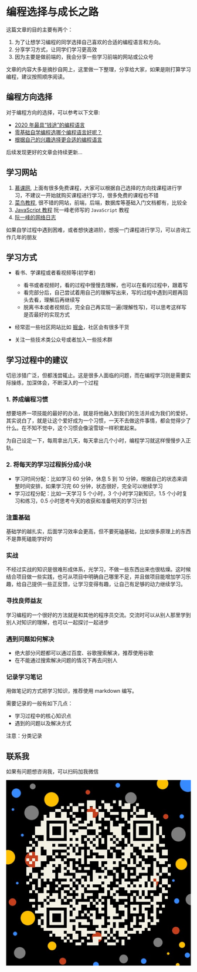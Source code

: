 # 编程选择与成长之路

这篇文章的目的主要有两个：

1. 为了让想学习编程的同学选择自己喜欢的合适的编程语言和方向。
2. 分享学习方式，让同学们学习更高效
3. 因为主要是做前端的，我会分享一些学习前端的网站或公众号

文章的内容大多是摘抄自网上，这里做一下整理，分享给大家，如果是刚打算学习编程，建议按照顺序阅读。

## 编程方向选择

对于编程方向的选择，可以参考以下文章:

- [2020 年最具“钱途”的编程语言](https://mp.weixin.qq.com/s?__biz=MjM5MDE0Mjc4MA==&mid=2651019147&idx=1&sn=764cfcac47f0d1d5944c78126f1a8d82&chksm=bdbeafd88ac926ce668986e7c27ef79ddf89d399f1784990846c60c5de13eaeafb3840b463b0&scene=0&xtrack=1)
- [零基础自学编程选哪个编程语言好呢？](https://www.zhihu.com/question/339879891/answer/814425136)
- [根据自己的兴趣选择更合适的编程语言](./根据自己的兴趣选择更合适的编程语言.md)

后续发现更好的文章会持续更新...

## 学习网站

1. [慕课网](https://www.imooc.com/), 上面有很多免费课程，大家可以根据自己选择的方向找课程进行学习，不建议一开始就购买课程进行学习，很多免费的课程也不错
2. [菜鸟教程](https://www.runoob.com/), 很不错的网站，前端，后端，数据库等基础入门文档都有，比较全
3. [JavaScript 教程](https://wangdoc.com/javascript/) 阮一峰老师写的 `JavaScript` 教程
4. [阮一峰的网络日志](http://www.ruanyifeng.com/blog/)

如果自学过程中遇到困难，或者想快速进阶，想报一门课程进行学习，可以咨询工作几年的朋友

## 学习方式

- 看书、学课程或者看视频等(初学者)

  - 看书或者视频时，看的过程中慢慢去理解，也可以在看的过程中，跟着写
  - 看完部分后，自己尝试着用自己的理解写出来，写的过程中遇到问题再回头去看，理解后再继续写
  - 脱离书本或者视频后，完全自己再实现一遍(理解性写)，可以思考这样写是否最好的实现方式

- 经常逛一些社区网站比如 [掘金](https://juejin.im/timeline)，社区会有很多干货
- 关注一些技术类公众号或者加入一些技术群

## 学习过程中的建议

切忌涉猎广泛，但都浅尝辄止。这是很多人面临的问题，而在编程学习则是需要实际操练，加深体会，不断深入的一个过程

### 1. 养成编程习惯

想要培养一项技能的最好的办法，就是将他融入到我们的生活并成为我们的爱好。其实说白了，就是让这个爱好成为一个习惯，一天不去做这件事情，都会觉得少了什么。在不知不觉中，这个习惯会像滚雪球一样积累起来。

为自己设定一下，每周拿出几天，每天拿出几个小时，编程学习就这样慢慢步入正轨。

### 2. 将每天的学习过程拆分成小块

- 学习时间分配：比如学习 60 分钟，休息 5 到 10 分钟，根据自己的状态来调整时间安排，如果学习完 60 分钟，状态很好，完全可以继续学习
- 学习过程分配：比如一天学习 5 个小时，3 个小时学习新知识，1.5 个小时复习和练习，0.5 小时思考今天的收获和准备明天的学习计划

### 注重基础

基础学的越扎实，后面学习效率会更高，但不要死磕基础，比如很多原理上的东西不是靠死磕能学好的

### 实战

不经过实战的知识是很难形成体系，光学习，不做一些东西出来也很枯燥。这时候结合项目做一些实践，也可从项目中明确自己哪里不足，并且做项目能增加学习乐趣，给自己提供一些正反馈，让学习变得有趣，让自己有足够的动力继续学习。

### 寻找良师益友

学习编程的一个很好的方法就是和其他的程序员交流。交流时可以从别人那里学到别人对知识的理解，也可以一起探讨一起进步

### 遇到问题如何解决

- 绝大部分问题都可以通过百度、谷歌搜索解决，推荐使用谷歌
- 在不能通过搜索解决问题的情况下再去问别人

### 记录学习笔记

用做笔记的方式把学习知识，推荐使用 markdown 编写。

需要记录的一般有如下几点：

- 学习过程中的核心知识点
- 遇到的问题以及解决方式

注意：分类记录

## 联系我

如果有问题想咨询我，可以扫码加我微信

![二维码](../../imgs/my-qrcode.jpg)
